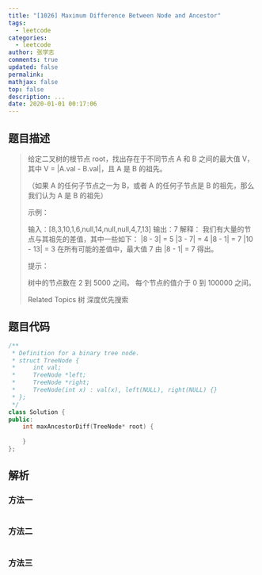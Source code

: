 ```yaml
---
title: "[1026] Maximum Difference Between Node and Ancestor"
tags:
  - leetcode
categories:
  - leetcode
author: 张学志
comments: true
updated: false
permalink:
mathjax: false
top: false
description: ...
date: 2020-01-01 00:17:06
---
```


## 题目描述

> 给定二叉树的根节点 root，找出存在于不同节点 A 和 B 之间的最大值 V，其中 V = |A.val - B.val|，且 A 是 B 的祖先。 
> 
> （如果 A 的任何子节点之一为 B，或者 A 的任何子节点是 B 的祖先，那么我们认为 A 是 B 的祖先） 
> 
> 
> 
> 示例： 
> 
> 
> 
> 输入：[8,3,10,1,6,null,14,null,null,4,7,13]
> 输出：7
> 解释： 
> 我们有大量的节点与其祖先的差值，其中一些如下：
> |8 - 3| = 5
> |3 - 7| = 4
> |8 - 1| = 7
> |10 - 13| = 3
> 在所有可能的差值中，最大值 7 由 |8 - 1| = 7 得出。
> 
> 
> 
> 
> 提示： 
> 
> 
> 树中的节点数在 2 到 5000 之间。 
> 每个节点的值介于 0 到 100000 之间。 
> 
> Related Topics 树 深度优先搜索

## 题目代码

```cpp
/**
 * Definition for a binary tree node.
 * struct TreeNode {
 *     int val;
 *     TreeNode *left;
 *     TreeNode *right;
 *     TreeNode(int x) : val(x), left(NULL), right(NULL) {}
 * };
 */
class Solution {
public:
    int maxAncestorDiff(TreeNode* root) {
        
    }
};
```

## 解析

### 方法一

```cpp

```

### 方法二

```cpp

```

### 方法三

```cpp

```

